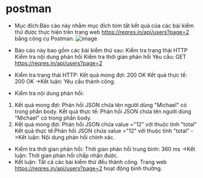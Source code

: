 # postman
+ Mục đích:Báo cáo này nhằm mục đích tóm tắt kết quả của các bài kiểm thử được thực hiện trên trang web https://reqres.in/api/users?page=2 bằng công cụ Postman.
  ![image](https://github.com/21012064-BuiThiNgocHuyen/postman/assets/124747527/8f13f342-45c2-4f1e-b036-8be7f8e0422f)

+ Báo cáo này bao gồm các bài kiểm thử sau:
  Kiểm tra trạng thái HTTP
  Kiểm tra nội dung phản hồi
  Kiểm tra thời gian phản hồi
Yêu cầu: GET https://reqres.in/api/users?page=2
+ Kiểm tra trạng thái HTTP:
  Kết quả mong đợi: 200 OK
  Kết quả thực tế: 200 OK
->Kết luận: Yêu cầu thành công.
+ Kiểm tra nội dung phản hồi:
 1. Kết quả mong đợi: Phản hồi JSON chứa tên người dùng "Michael" có trong phần body.
  Kết quả thực tế: Phản hồi JSON chứa tên người dùng "Michael" có trong phần body.
 2. Kết quả mong đợi: Phản hồi JSON chứa value ="12" với thuộc tính "total"
  Kết quả thực tế:Phản hồi JSON chứa value ="12" với thuộc tính "total"
->Kết luận: Nội dung phản hồi chính xác.
+ Kiểm tra thời gian phản hồi:
  Thời gian phản hồi trung bình: 360 ms
->Kết luận: Thời gian phản hồi chấp nhận được.
+ Kết luận: Tất cả các bài kiểm thử đều thành công. Trang web https://reqres.in/api/users?page=2 hoạt động bình thường.

